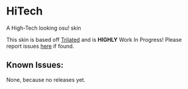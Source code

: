 # HiTech
A High-Tech looking osu! skin

This skin is based off [Trilated](https://github.com/eclipsedteam/Trilated "Trilated Repository") and is **HIGHLY** Work In Progress! Please report issues [here](https://github.com/eclipsedteam/HiTech/issues "HiTech - GitHub Issues") if found.

## Known Issues:
None, because no releases yet.
